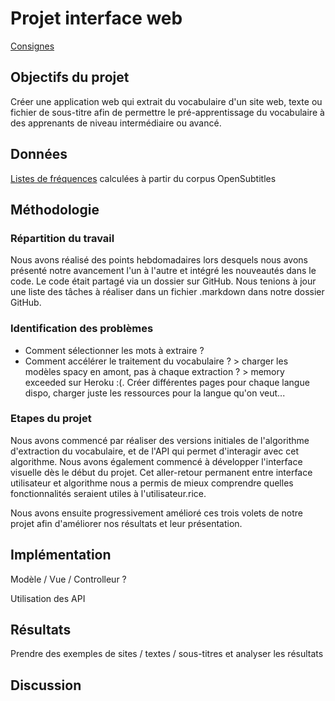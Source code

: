 # Projet interface web

[Consignes](https://loicgrobol.github.io/web-interfaces/assignments/projets.html)

## Objectifs du projet

Créer une application web qui extrait du vocabulaire d'un site web, texte ou fichier de sous-titre afin de permettre le pré-apprentissage du vocabulaire à des apprenants de niveau intermédiaire ou avancé.

## Données

[Listes de fréquences](https://github.com/hermitdave/FrequencyWords) calculées à partir du corpus OpenSubtitles

## Méthodologie

### Répartition du travail

Nous avons réalisé des points hebdomadaires lors desquels nous avons présenté notre avancement l'un à l'autre et intégré les nouveautés dans le code. Le code était partagé via un dossier sur GitHub. Nous tenions à jour une liste des tâches à réaliser dans un fichier .markdown dans notre dossier GitHub.

### Identification des problèmes
- Comment sélectionner les mots à extraire ?
- Comment accélérer le traitement du vocabulaire ? > charger les modèles spacy en amont, pas à chaque extraction ? > memory exceeded sur Heroku :(. Créer différentes pages pour chaque langue dispo, charger juste les ressources pour la langue qu'on veut...

### Etapes du projet

Nous avons commencé par réaliser des versions initiales de l'algorithme d'extraction du vocabulaire, et de l'API qui permet d'interagir avec cet algorithme. Nous avons également commencé à développer l'interface visuelle dès le début du projet. Cet aller-retour permanent entre interface utilisateur et algorithme nous a permis de mieux comprendre quelles fonctionnalités seraient utiles à l'utilisateur.rice.

Nous avons ensuite progressivement amélioré ces trois volets de notre projet afin d'améliorer nos résultats et leur présentation.

## Implémentation

Modèle / Vue / Controlleur ?

Utilisation des API

## Résultats

Prendre des exemples de sites / textes / sous-titres et analyser les résultats

## Discussion

